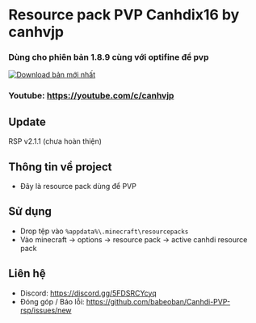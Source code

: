 # Resource pack PVP Canhdix16 by canhvjp

### Dùng cho phiên bản 1.8.9 cùng với optifine để pvp
[![Download bản mới nhất](https://i.imgur.com/nE62G4J.png)](https://github.com/babeoban/Canhdi-PVP-rsp/releases)
### Youtube: https://youtube.com/c/canhvjp

## Update
RSP v2.1.1 (chưa hoàn thiện)

## Thông tin về project
- Đây là resource pack dùng để PVP

## Sử dụng
- Drop tệp vào `%appdata%\.minecraft\resourcepacks`
- Vào minecraft -> options -> resource pack -> active canhdi resource pack

## Liên hệ
- Discord: https://discord.gg/5FDSRCYcyq
- Đóng góp / Báo lỗi: https://github.com/babeoban/Canhdi-PVP-rsp/issues/new
